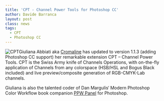 ```yaml
---
title: 'CPT - Channel Power Tools for Photoshop CC'
author: Davide Barranca
layout: post
class: news
tags:
  - CPT
  - Photoshop CC
---
```


![CPT][a]Giuliana Abbiati aka [Cromaline][1] has updated to version 1.1.3 (adding Photoshop CC support) her remarkable extension CPT – Channel Power Tools.
CPT is the Swiss Army knife of Channels Operations, with on-the-fly application of Channels from any colorspace (HSB/HSL and Bogus Black included) and live preview/composite generation of RGB-CMYK-Lab channels.

Giuliana is also the talented coder of Dan Margulis‘ Modern Photoshop Color Workflow book companion [PPW Panel][2] for Photoshop.

[1]: http://www.cromaline.net "Giuliana Abbiati aka Cromaline"
[2]: http://www.ledet.com/margulis/ppw "Dan Margulis' PPW Panel"
[a]: {{site.baseurl}}/news/images/CPT.png